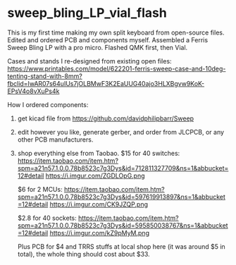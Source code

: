 # sweep_bling_LP_vial_flash
This is my first time making my own split keyboard from open-source files. Edited and ordered PCB and components myself.
Assembled a Ferris Sweep Bling LP with a pro micro. Flashed QMK first, then Vial.

Cases and stands I re-designed from existing open files:
https://www.printables.com/model/622201-ferris-sweep-case-and-10deg-tenting-stand-with-8mm?fbclid=IwAR07s64uIUs7jOLBMwF3K2EaUUG40ajo3HLXBgvw9KoK-EPsV4o8vXuPs4k

How I ordered components:
1. get kicad file from https://github.com/davidphilipbarr/Sweep
2. edit however you like, generate gerber, and order from JLCPCB, or any other PCB manufacturers.
3. shop everything else from Taobao.
   $15 for 40 switches: https://item.taobao.com/item.htm?spm=a21n57.1.0.0.78b8523c7g3Dys&id=712811327709&ns=1&abbucket=12#detail
   https://i.imgur.com/ZGDLOpG.png
   
   $6 for 2 MCUs: https://item.taobao.com/item.htm?spm=a21n57.1.0.0.78b8523c7g3Dys&id=597619913897&ns=1&abbucket=12#detail
   https://i.imgur.com/CK9JZQP.png
   
   $2.8 for 40 sockets: https://item.taobao.com/item.htm?spm=a21n57.1.0.0.78b8523c7g3Dys&id=595850038767&ns=1&abbucket=12#detail
   https://i.imgur.com/kZ9pMyM.png
   
   Plus PCB for $4 and TRRS stuffs at local shop here (it was around $5 in total), the whole thing should cost about $33.
